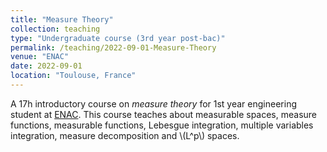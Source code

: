 ```yaml
---
title: "Measure Theory"
collection: teaching
type: "Undergraduate course (3rd year post-bac)"
permalink: /teaching/2022-09-01-Measure-Theory
venue: "ENAC"
date: 2022-09-01
location: "Toulouse, France"
---
```


A 17h introductory course on _measure theory_ for 1st year engineering student at [ENAC](https://enac.fr/). This course teaches about measurable spaces, measure functions, measurable functions, Lebesgue integration, multiple variables integration, measure decomposition and \\(L^p\\) spaces.

